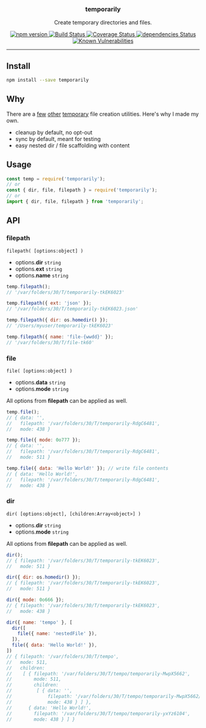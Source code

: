 <p align="center">
  <h3 align="center">temporarily</h3>
  <p align="center">Create temporary directories and files.<p>
  <p align="center">
    <a href="https://www.npmjs.com/package/temporarily">
      <img src="https://img.shields.io/npm/v/temporarily.svg" alt="npm version">
    </a>
    <a href="https://travis-ci.org/Moeriki/temporarily">
      <img src="https://travis-ci.org/Moeriki/temporarily.svg?branch=master" alt="Build Status"></img>
    </a>
    <a href="https://coveralls.io/github/Moeriki/temporarily?branch=master">
      <img src="https://coveralls.io/repos/github/Moeriki/temporarily/badge.svg?branch=master" alt="Coverage Status"></img>
    </a>
    <a href="https://david-dm.org/moeriki/temporarily">
      <img src="https://david-dm.org/moeriki/temporarily/status.svg" alt="dependencies Status"></img>
    </a>
    <a href="https://snyk.io/test/github/moeriki/temporarily">
      <img src="https://snyk.io/test/github/moeriki/temporarily/badge.svg" alt="Known Vulnerabilities"></img>
    </a>
  </p>
</p>

---

## Install

```sh
npm install --save temporarily
```

## Why

There are a [few](https://github.com/vesln/temporary) [other](https://github.com/raszi/node-tmp) [temporary](https://github.com/bruce/node-temp) file creation utilities. Here's why I made my own.

* cleanup by default, no opt-out
* sync by default, meant for testing
* easy nested dir / file scaffolding with content

## Usage

```js
const temp = require('temporarily');
// or
const { dir, file, filepath } = require('temporarily');
// or
import { dir, file, filepath } from 'temporarily';
```

## API

### filepath

`filepath( [options:object] )`

* options.**dir** `string`
* options.**ext** `string`
* options.**name** `string`

```js
temp.filepath();
// '/var/folders/30/T/temporarily-tkEK6023'

temp.filepath({ ext: 'json' });
// '/var/folders/30/T/temporarily-tkEK6023.json'

temp.filepath({ dir: os.homedir() });
// '/Users/myuser/temporarily-tkEK6023'

temp.filepath({ name: 'file-{wwdd}' });
// '/var/folders/30/T/file-tk60'
```

### file

`file( [options:object] )`

* options.**data** `string`
* options.**mode** `string`

All options from **filepath** can be applied as well.

```js
temp.file();
// { data: '',
//   filepath: '/var/folders/30/T/temporarily-RdgC6481',
//   mode: 438 }

temp.file({ mode: 0o777 });
// { data: '',
//   filepath: '/var/folders/30/T/temporarily-RdgC6481',
//   mode: 511 }

temp.file({ data: 'Hello World!' }); // write file contents
// { data: 'Hello World!',
//   filepath: '/var/folders/30/T/temporarily-RdgC6481',
//   mode: 438 }
```

### dir

`dir( [options:object], [children:Array<object>] )`
 
* options.**dir** `string`
* options.**mode** `string`

All options from **filepath** can be applied as well.

```js
dir();
// { filepath: '/var/folders/30/T/temporarily-tkEK6023',
//   mode: 511 }

dir({ dir: os.homedir() });
// { filepath: '/var/folders/30/T/temporarily-tkEK6023',
//   mode: 511 }

dir({ mode: 0o666 });
// { filepath: '/var/folders/30/T/temporarily-tkEK6023',
//   mode: 438 }

dir({ name: 'tempo' }, [
  dir([
    file({ name: 'nestedFile' }),
  ]),
  file({ data: 'Hello World!' }),
])
// { filepath: '/var/folders/30/T/tempo',
//   mode: 511,
//   children: 
//    [ { filepath: '/var/folders/30/T/tempo/temporarily-MwpX5662',
//        mode: 511,
//        children: 
//         [ { data: '',
//             filepath: '/var/folders/30/T/tempo/temporarily-MwpX5662/nestedFile',
//             mode: 438 } ] },
//      { data: 'Hello World!',
//        filepath: '/var/folders/30/T/tempo/temporarily-yxYz6104',
//        mode: 438 } ] }
```
